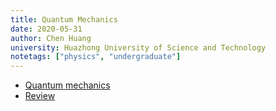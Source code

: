 ```yaml
---
title: Quantum Mechanics
date: 2020-05-31
author: Chen Huang
university: Huazhong University of Science and Technology
notetags: ["physics", "undergraduate"]
---
```


- [Quantum mechanics](quantum-mechancis/pdf/quantum-mechanics.pdf)
- [Review](quantum-mechancis/pdf/review-quantum-mechanics.pdf)

